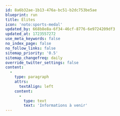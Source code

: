 ```yaml
---
id: 8a6b32ae-1b13-476a-bc51-b2dc753be5ae
blueprint: run
title: Élites
icon: 'noto:sports-medal'
updated_by: 668b8e8a-6f34-46cf-8776-6e9724209df3
updated_at: 1723557272
use_meta_keywords: false
no_index_page: false
no_follow_links: false
sitemap_priority: '0.5'
sitemap_changefreq: daily
override_twitter_settings: false
content:
  -
    type: paragraph
    attrs:
      textAlign: left
    content:
      -
        type: text
        text: 'Informations à venir'
---
```

